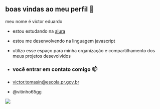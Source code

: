 ## boas vindas ao meu perfil 💚

meu nome é victor eduardo

- estou estudando na [alura](https://www.alura.com.pr)
- estou me desenvolvendo na linguagem javascript
- utilizo esse espaço para minha organização e compartilhamento dos meus projetos desevolvidos

- ### você entrar em contato comigo 📫

- victor.tomasin@escola.pr.gov.br

- @vitinho65gg

 ![](https://media1.tenor.com/m/RukAQg6-ozIAAAAC/the-simpsons.gif)
